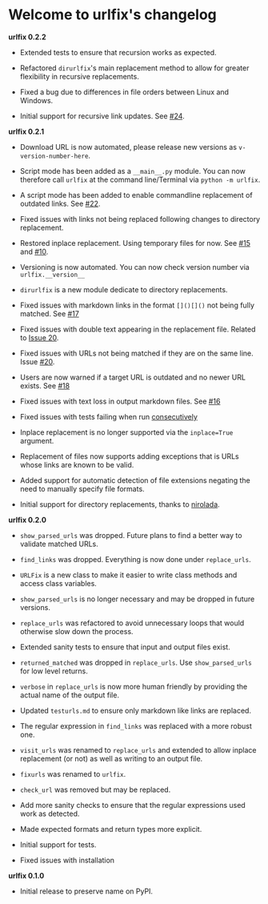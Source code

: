 # Welcome to urlfix's changelog 

**urlfix 0.2.2**

* Extended tests to ensure that recursion works as expected. 


* Refactored `dirurlfix`'s main replacement method to allow for greater flexibility in recursive replacements. 

* Fixed a bug due to differences in file orders between Linux and Windows. 

* Initial support for recursive link updates. See [#24](https://github.com/Nelson-Gon/urlfix/issues/24).

**urlfix 0.2.1**

* Download URL is now automated, please release new versions as `v-version-number-here`.

* Script mode has been added as a `__main__.py` module. You can now therefore call `urlfix` at the command line/Terminal 
  via `python -m urlfix`.

* A script mode has been added to enable commandline replacement of outdated links. See
  [#22](https://github.com/Nelson-Gon/urlfix/issues/22). 

* Fixed issues with links not being replaced following changes to directory replacement. 

* Restored inplace replacement. Using temporary files for now. See 
  [#15](https://github.com/Nelson-Gon/urlfix/pull/15) and [#10](https://github.com/Nelson-Gon/urlfix/issues/10).

* Versioning is now automated. You can now check version number via `urlfix.__version__`

* `dirurlfix` is a new module dedicate to directory replacements. 

* Fixed issues with markdown links in the format `[]()[]()` not being fully matched. 
 See [#17](https://github.com/Nelson-Gon/urlfix/issues/17)

* Fixed issues with double text appearing in the replacement file. 
  Related to [Issue 20](https://github.com/Nelson-Gon/urlfix/issues/20). 

* Fixed issues with URLs not being matched if they are on the same line. 
  Issue [#20](https://github.com/Nelson-Gon/urlfix/issues/20). 

* Users are now warned if a target URL is outdated and no newer URL exists. 
  See [#18](https://github.com/Nelson-Gon/urlfix/issues/18)

* Fixed issues with text loss in output markdown files. See [#16](https://github.com/Nelson-Gon/urlfix/issues/16) 

* Fixed issues with tests failing when run [consecutively](https://github.com/Nelson-Gon/urlfix/pull/13) 

* Inplace replacement is no longer supported via the `inplace=True` argument. 

* Replacement of files now supports adding exceptions that is URLs whose links are known to be valid. 

* Added support for automatic detection of file extensions negating the need to manually specify file formats. 

* Initial support for directory replacements, thanks to [nirolada](https://github.com/nirolada). 

**urlfix 0.2.0**

* `show_parsed_urls` was dropped. Future plans to find a better way to validate matched URLs.

* `find_links` was dropped. Everything is now done under `replace_urls`.

* `URLFix` is a new class to make it easier to write class methods and access class variables.

* `show_parsed_urls` is no longer necessary and may be dropped in future versions. 

* `replace_urls` was refactored to avoid unnecessary loops that would otherwise slow down the process.

* Extended sanity tests to ensure that input and output files exist. 

* `returned_matched` was dropped in `replace_urls`. Use `show_parsed_urls` for low level returns. 

* `verbose` in `replace_urls` is now more human friendly by providing the actual name of the output file.

* Updated `testurls.md` to ensure only markdown like links are replaced.

* The regular expression in `find_links` was replaced with a more robust one. 

* `visit_urls` was renamed to `replace_urls` and extended to allow inplace replacement (or not)
 as well as writing to an output file.
  
* `fixurls` was renamed to `urlfix`.

* `check_url` was removed but may be replaced. 

* Add more sanity checks to ensure that the regular expressions used work as detected.

* Made expected formats and return types more explicit. 

* Initial support for tests. 

* Fixed issues with installation


**urlfix 0.1.0**

* Initial release to preserve name on PyPI.



